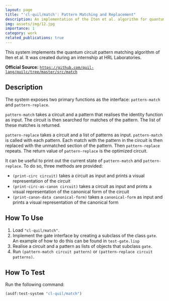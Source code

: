 ```yaml
---
layout: page
title: "'cl-quil/match': Pattern Matching and Replacement"
description: An implementation of the Iten et al. algorithm for quantum circuit pattern matching.
img: assets/img/12.jpg
importance: 1
category: work
related_publications: true
---
```


This system implements the quantum circuit pattern matching algorithm of Iten et al. It was created during an internship at HRL Laboratories.

**Official Source:** [`https://github.com/quil-lang/quilc/tree/master/src/match`](https://github.com/quil-lang/quilc/tree/master/src/match)

## Description

The system exposes two primary functions as the interface: `pattern-match` and `pattern-replace`.

`pattern-match` takes a circuit and a pattern that realises the identity function as input. The circuit is then searched for matches of the pattern. The list of these matches is returned.

`pattern-replace` takes a circuit and a list of patterns as input. `pattern-match` is called with each pattern. Each match with the pattern in the circuit is then replaced with the unmatched section of the pattern. Then `pattern-replace` repeats. The return value of `pattern-replace` is the optimized circuit.

It can be useful to print out the current state of `pattern-match` and `pattern-replace`. To do so, three methods are provided:

- `(print-circ circuit)` takes a circuit as input and prints a visual representation of the circuit
- `(print-circ-as-canon circuit)` takes a circuit as input and prints a visual representation of the canonical form of the circuit
- `(print-canon-data canonical-form)` takes a `canonical-form` as input and prints a visual representation of the canonical form

## How To Use

1.  Load `"cl-quil/match"`.
2.  Implement the gate interface by creating a subclass of the class `gate`. An example of how to do this can be found in `test-gate.lisp`
3.  Realise a circuit and a pattern as lists of objects that subclass `gate`.
4.  Run `(pattern-match circuit pattern)` or `(pattern-replace circuit patterns)`.

## How To Test

Run the following command:

```lisp
(asdf:test-system "cl-quil/match")
```
